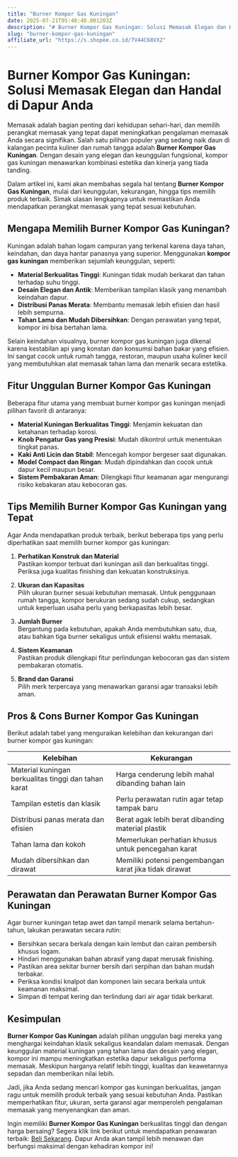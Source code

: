 ```yaml
---
title: "Burner Kompor Gas Kuningan"
date: 2025-07-21T05:48:40.001203Z
description: "# Burner Kompor Gas Kuningan: Solusi Memasak Elegan dan Handal di Dapur Anda..."
slug: "burner-kompor-gas-kuningan"
affiliate_url: "https://s.shopee.co.id/7V44C68VX2"
---
```

# Burner Kompor Gas Kuningan: Solusi Memasak Elegan dan Handal di Dapur Anda

Memasak adalah bagian penting dari kehidupan sehari-hari, dan memilih perangkat memasak yang tepat dapat meningkatkan pengalaman memasak Anda secara signifikan. Salah satu pilihan populer yang sedang naik daun di kalangan pecinta kuliner dan rumah tangga adalah **Burner Kompor Gas Kuningan**. Dengan desain yang elegan dan keunggulan fungsional, kompor gas kuningan menawarkan kombinasi estetika dan kinerja yang tiada tanding.

Dalam artikel ini, kami akan membahas segala hal tentang **Burner Kompor Gas Kuningan**, mulai dari keunggulan, kekurangan, hingga tips memilih produk terbaik. Simak ulasan lengkapnya untuk memastikan Anda mendapatkan perangkat memasak yang tepat sesuai kebutuhan.

## Mengapa Memilih Burner Kompor Gas Kuningan?

Kuningan adalah bahan logam campuran yang terkenal karena daya tahan, keindahan, dan daya hantar panasnya yang superior. Menggunakan **kompor gas kuningan** memberikan sejumlah keunggulan, seperti:

- **Material Berkualitas Tinggi**: Kuningan tidak mudah berkarat dan tahan terhadap suhu tinggi.
- **Desain Elegan dan Antik**: Memberikan tampilan klasik yang menambah keindahan dapur.
- **Distribusi Panas Merata**: Membantu memasak lebih efisien dan hasil lebih sempurna.
- **Tahan Lama dan Mudah Dibersihkan**: Dengan perawatan yang tepat, kompor ini bisa bertahan lama.

Selain keindahan visualnya, burner kompor gas kuningan juga dikenal karena kestabilan api yang konstan dan konsumsi bahan bakar yang efisien. Ini sangat cocok untuk rumah tangga, restoran, maupun usaha kuliner kecil yang membutuhkan alat memasak tahan lama dan menarik secara estetika.

## Fitur Unggulan Burner Kompor Gas Kuningan

Beberapa fitur utama yang membuat burner kompor gas kuningan menjadi pilihan favorit di antaranya:

- **Material Kuningan Berkualitas Tinggi**: Menjamin kekuatan dan ketahanan terhadap korosi.
- **Knob Pengatur Gas yang Presisi**: Mudah dikontrol untuk menentukan tingkat panas.
- **Kaki Anti Licin dan Stabil**: Mencegah kompor bergeser saat digunakan.
- **Model Compact dan Ringan**: Mudah dipindahkan dan cocok untuk dapur kecil maupun besar.
- **Sistem Pembakaran Aman**: Dilengkapi fitur keamanan agar mengurangi risiko kebakaran atau kebocoran gas.

## Tips Memilih Burner Kompor Gas Kuningan yang Tepat

Agar Anda mendapatkan produk terbaik, berikut beberapa tips yang perlu diperhatikan saat memilih burner kompor gas kuningan:

1. **Perhatikan Konstruk dan Material**  
Pastikan kompor terbuat dari kuningan asli dan berkualitas tinggi. Periksa juga kualitas finishing dan kekuatan konstruksinya.

2. **Ukuran dan Kapasitas**  
Pilih ukuran burner sesuai kebutuhan memasak. Untuk penggunaan rumah tangga, kompor berukuran sedang sudah cukup, sedangkan untuk keperluan usaha perlu yang berkapasitas lebih besar.

3. **Jumlah Burner**  
Bergantung pada kebutuhan, apakah Anda membutuhkan satu, dua, atau bahkan tiga burner sekaligus untuk efisiensi waktu memasak.

4. **Sistem Keamanan**  
Pastikan produk dilengkapi fitur perlindungan kebocoran gas dan sistem pembakaran otomatis.

5. **Brand dan Garansi**  
Pilih merk terpercaya yang menawarkan garansi agar transaksi lebih aman.

## Pros & Cons Burner Kompor Gas Kuningan

Berikut adalah tabel yang menguraikan kelebihan dan kekurangan dari burner kompor gas kuningan:

| Kelebihan                                               | Kekurangan                                                 |
|----------------------------------------------------------|------------------------------------------------------------|
| Material kuningan berkualitas tinggi dan tahan karat     | Harga cenderung lebih mahal dibanding bahan lain          |
| Tampilan estetis dan klasik                             | Perlu perawatan rutin agar tetap tampak baru             |
| Distribusi panas merata dan efisien                     | Berat agak lebih berat dibanding material plastik        |
| Tahan lama dan kokoh                                    | Memerlukan perhatian khusus untuk pencegahan karat      |
| Mudah dibersihkan dan dirawat                            | Memiliki potensi pengembangan karat jika tidak dirawat  |

## Perawatan dan Perawatan Burner Kompor Gas Kuningan

Agar burner kuningan tetap awet dan tampil menarik selama bertahun-tahun, lakukan perawatan secara rutin:

- Bersihkan secara berkala dengan kain lembut dan cairan pembersih khusus logam.
- Hindari menggunakan bahan abrasif yang dapat merusak finishing.
- Pastikan area sekitar burner bersih dari serpihan dan bahan mudah terbakar.
- Periksa kondisi knalpot dan komponen lain secara berkala untuk keamanan maksimal.
- Simpan di tempat kering dan terlindung dari air agar tidak berkarat.

## Kesimpulan

**Burner Kompor Gas Kuningan** adalah pilihan unggulan bagi mereka yang menghargai keindahan klasik sekaligus keandalan dalam memasak. Dengan keunggulan material kuningan yang tahan lama dan desain yang elegan, kompor ini mampu meningkatkan estetika dapur sekaligus performa memasak. Meskipun harganya relatif lebih tinggi, kualitas dan keawetannya sepadan dan memberikan nilai lebih.

Jadi, jika Anda sedang mencari kompor gas kuningan berkualitas, jangan ragu untuk memilih produk terbaik yang sesuai kebutuhan Anda. Pastikan memperhatikan fitur, ukuran, serta garansi agar memperoleh pengalaman memasak yang menyenangkan dan aman.

Ingin memiliki **Burner Kompor Gas Kuningan** berkualitas tinggi dan dengan harga bersaing? Segera klik link berikut untuk mendapatkan penawaran terbaik: [Beli Sekarang](https://s.shopee.co.id/7V44C68VX2). Dapur Anda akan tampil lebih menawan dan berfungsi maksimal dengan kehadiran kompor ini!